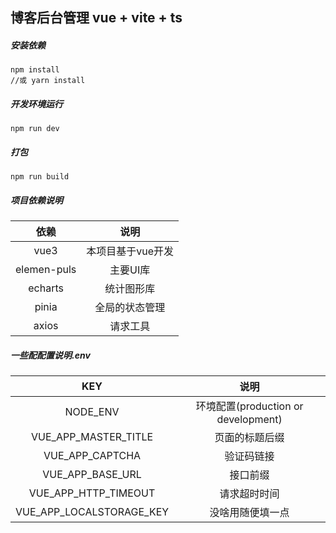 ## 博客后台管理 vue + vite + ts

##### 安装依赖

```
npm install
//或 yarn install
```

##### 开发环境运行

```
npm run dev
```

##### 打包

```
npm run build
```

##### 项目依赖说明

|    依赖     |       说明        |
| :---------: | :---------------: |
|    vue3     | 本项目基于vue开发 |
| elemen-puls |     主要UI库      |
|   echarts   |    统计图形库     |
|    pinia    |  全局的状态管理   |
|    axios    |     请求工具      |

##### **一些配配置说明.env**

|           KEY            |                说明                 |
| :----------------------: | :---------------------------------: |
|         NODE_ENV         | 环境配置(production or development) |
|   VUE_APP_MASTER_TITLE   |           页面的标题后缀            |
|     VUE_APP_CAPTCHA      |             验证码链接              |
|     VUE_APP_BASE_URL     |              接口前缀               |
|   VUE_APP_HTTP_TIMEOUT   |            请求超时时间             |
| VUE_APP_LOCALSTORAGE_KEY |          没啥用随便填一点           |
